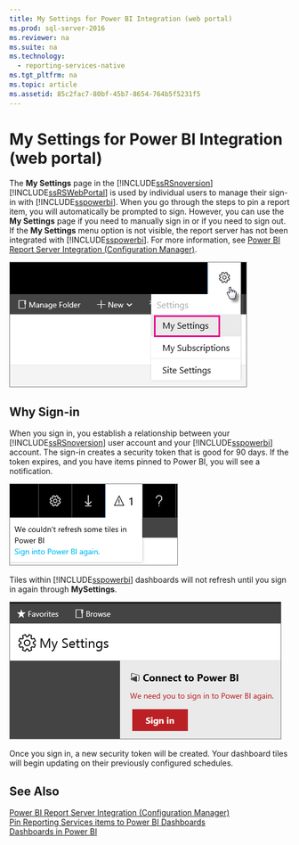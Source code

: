 ```yaml
---
title: My Settings for Power BI Integration (web portal)
ms.prod: sql-server-2016
ms.reviewer: na
ms.suite: na
ms.technology: 
  - reporting-services-native
ms.tgt_pltfrm: na
ms.topic: article
ms.assetid: 85c2fac7-80bf-45b7-8654-764b5f5231f5
---
```

# My Settings for Power BI Integration (web portal)
  The **My Settings** page in the [!INCLUDE[ssRSnoversion](../../Topics/TopicNameContainA/includes/ssRSnoversion_md.md)] [!INCLUDE[ssRSWebPortal](../../Topics/TopicNameContainA/includes/ssRSWebPortal.md)] is used by individual users to manage their sign-in with [!INCLUDE[sspowerbi](../../Topics/TopicNameNotContainA/includes/sspowerbi_md.md)]. When you  go through the steps to pin a report item, you will automatically be prompted to sign.  However,  you can use the **My Settings** page if you need to manually sign in or if you need to sign out.  If the **My Settings** menu option is not visible, the report server has not been integrated with  [!INCLUDE[sspowerbi](../../Topics/TopicNameNotContainA/includes/sspowerbi_md.md)].  For more information, see [Power BI Report Server Integration &#40;Configuration Manager&#41;](../../Topics/TopicNameNotContainA/Power-BI-Report-Server-Integration--Configuration-Manager-.md).  
  
![ssRS_WebPortal_MySettings](../../Topics/TopicNameNotContainA/media/ssRS_WebPortal_MySettings.png)  
  
## Why Sign-in  
 When you sign in, you establish a relationship between your [!INCLUDE[ssRSnoversion](../../Topics/TopicNameContainA/includes/ssRSnoversion_md.md)] user account and  your [!INCLUDE[sspowerbi](../../Topics/TopicNameNotContainA/includes/sspowerbi_md.md)] account.  The sign-in creates a security token that is good for 90 days. If the token expires, and you have items pinned to Power BI, you will see a notification.  
   
 ![ssRS_WebPortal_PowerBI_Notification](../../Topics/TopicNameNotContainA/media/ssRS_WebPortal_PowerBI_Notification.png)    
   
Tiles within [!INCLUDE[sspowerbi](../../Topics/TopicNameNotContainA/includes/sspowerbi_md.md)] dashboards will not refresh until you sign in again through **MySettings**.  
  
![ssRS_WebPortal_PowerBI_SignIn_Again](../../Topics/TopicNameNotContainA/media/ssRS_WebPortal_PowerBI_SignIn_Again.png)  
  
Once you sign in, a new security token will be created.  Your dashboard tiles will begin updating on their previously configured schedules.  
  
## See Also  
 [Power BI Report Server Integration &#40;Configuration Manager&#41;](../../Topics/TopicNameNotContainA/Power-BI-Report-Server-Integration--Configuration-Manager-.md)   
 [Pin Reporting Services items to Power BI Dashboards](../../Topics/TopicNameNotContainA/Pin-Reporting-Services-items-to-Power-BI-Dashboards.md)   
 [Dashboards in Power BI](https://support.powerbi.com/knowledgebase/articles/424868-dashboards-in-power-bi)  
  
  